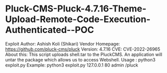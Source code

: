 # Pluck-CMS-Pluck-4.7.16-Theme-Upload-Remote-Code-Execution-Authenticated--POC

Exploit Author: Ashish Koli (Shikari)
Vendor Homepage: https://github.com/pluck-cms/pluck
Version: 4.7.16
CVE: CVE-2022-26965
About this:
This script uploads shell.tar to the PluckCMS. An application will untar the 
package which allows us to access Webshell.
Usage : python3 exploit.py <IP> <Port> <Password> <Pluckcmspath>
Example:  python3 exploit.py 127.0.0.1 80 admin /pluck

